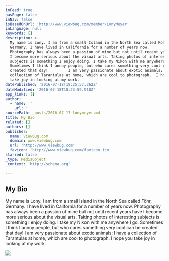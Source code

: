 ```yaml
---
inFeed: true
hasPage: false
inNav: false
isBasedOnUrl: 'http://www.viewbug.com/member/LonyMeyer'
inLanguage: null
keywords: []
description: >-
  My name is Lony. I am from a small Island in the North Sea called Föhr,
  Germany. I have lived in California for a number of years now.      
  Photography has always been a passion of mine but not until recent years have
  I become more serious about the visual arts. Taking photos of interesting
  subjects is something I enjoy doing. I take my Nikon with me anywhere I go.
  Sometimes I think I annoy people, but who cares something very cool can be
  created that day!         I am very passionate about exotic animals; I have a
  collection of Tarantulas at home, which are cool to photograph.  I hope you
  take joy in looking at my work.
datePublished: '2016-07-18T18:25:57.262Z'
dateModified: '2016-07-18T18:23:59.910Z'
app_links: []
author:
  - name: ''
    url: ''
sourcePath: _posts/2016-07-17-lonymeyer.md
title: My Bio
related: []
authors: []
publisher:
  name: ViewBug.com
  domain: www.viewbug.com
  url: 'http://www.viewbug.com'
  favicon: 'http://www.viewbug.com/favicon.ico'
starred: false
_type: MediaObject
_context: 'http://schema.org'

---
```

<article style=""><h1>My Bio</h1><p>My name is Lony. I am from a small Island in the North Sea called Föhr, Germany. I have lived in California for a number of years now. Photography has always been a passion of mine but not until recent years have I become more serious about the visual arts. Taking photos of interesting subjects is something I enjoy doing. I take my Nikon with me anywhere I go. Sometimes I think I annoy people, but who cares something very cool can be created that day! I am very passionate about exotic animals; I have a collection of Tarantulas at home, which are cool to photograph. I hope you take joy in looking at my work.</p><img src="https://s3-us-west-2.amazonaws.com/the-grid-img/p/dd045406f115e197714610fb655a13f9a1ee6b75.jpg" /></article>